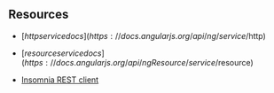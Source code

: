 ## Resources

* [$http service docs](https://docs.angularjs.org/api/ng/service/$http)
* [$resource service docs](https://docs.angularjs.org/api/ngResource/service/$resource)

* [Insomnia REST client](https://insomnia.rest/)
